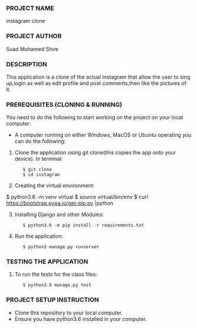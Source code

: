 ### PROJECT NAME
instagram clone 
### PROJECT AUTHOR
Suad Mohamed Shire
### DESCRIPTION
This application is a clone of the actual instagram that allow the user to sing up,login as well as  edit profile and post comments,then like the pictures of it.
### PREREQUISITES (CLONING & RUNNING)
You need to do the following to start working on the project on your local computer:
* A computer running on either Windows, MacOS or Ubuntu operating you can do the following:

1. Clone the application using git clone(this copies the app onto your device). In terminal:

          $ git clone
          $ cd instagram

2. Creating the virtual environment:

$ python3.6 -m venv virtual
          $ source virtual/bin/env
          $ curl https://bootstrap.pypa.io/get-pip.py |python        

3. Installing Django and other Modules: 

          $ python3.6 -m pip install -r requirements.txt

4. Run the application:

          $ python3 manage.py runserver

### TESTING THE APPLICATION
1. To run the tests for the class files:

          $ python3.6 manage.py test 

### PROJECT SETUP INSTRUCTION
- Clone this repository to your local computer.
- Ensure you have python3.6 installed in your computer.


